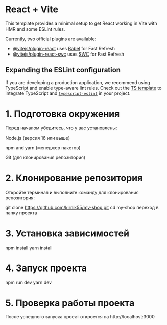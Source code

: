 # React + Vite

This template provides a minimal setup to get React working in Vite with HMR and some ESLint rules.

Currently, two official plugins are available:

- [@vitejs/plugin-react](https://github.com/vitejs/vite-plugin-react/blob/main/packages/plugin-react/README.md) uses [Babel](https://babeljs.io/) for Fast Refresh
- [@vitejs/plugin-react-swc](https://github.com/vitejs/vite-plugin-react-swc) uses [SWC](https://swc.rs/) for Fast Refresh

## Expanding the ESLint configuration

If you are developing a production application, we recommend using TypeScript and enable type-aware lint rules. Check out the [TS template](https://github.com/vitejs/vite/tree/main/packages/create-vite/template-react-ts) to integrate TypeScript and [`typescript-eslint`](https://typescript-eslint.io) in your project.

# 1. Подготовка окружения
Перед началом убедитесь, что у вас установлены:

Node.js (версия 16 или выше)

npm and yarn (менеджер пакетов)

Git (для клонирования репозитория)

# 2. Клонирование репозитория
Откройте терминал и выполните команду для клонирования репозитория:

git clone https://github.com/kirnik55/my-shop.git
cd my-shop переход в папку проекта 

# 3. Установка зависимостей
npm install
yarn install

# 4. Запуск проекта
npm run dev
yarn dev

# 5. Проверка работы проекта
После успешного запуска проект откроется на http://localhost:3000
